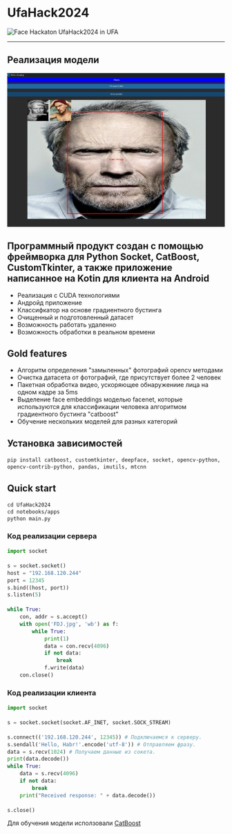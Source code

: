 # UfaHack2024
<img src="https://images.squarespace-cdn.com/content/v1/6201920e5d62b32f53d158bb/1646055024414-55O3Y8GPH2DM30WXAWVM/Screen%2BShot%2B2021-11-18%2Bat%2B1.18.40%2BPM.png" alt="Face" width="10%" height="10%">
Hackaton UfaHack2024 in UFA

____

## Реализация модели
![f](https://github.com/SKYLIGHTSUFA/UfaHack2024/blob/main/c4715817-515e-4815-aa0d-bfcc75d45388.jfif)


## Программный продукт создан с помощью фреймворка для Python Socket, CatBoost, CustomTkinter, а также приложение написанное на Kotin для клиента на Android

+ Реализация с CUDA технологиями    
+ Андройд приложение    
+ Классифкатор на основе градиентного бустинга    
+ Очищенный и подготовленный датасет    
+ Возможность работать удаленно    
+ Возможность обработки в реальном времени    

## Gold features  
+ Алгоритм определения "замыленных" фотографий opencv методами
+ Очистка датасета от фотографий, где присутствует более 2 человек
+ Пакетная обработка видео, ускоряющее обнаружениие лица на одном кадре за 5ms
+ Выделение face embeddings моделью facenet, которые используются для классификации человека алгоритмом градиентного бустинга "catboost"
+ Обучение нескольких моделей для разных категорий  
## Установка зависимостей    
```
pip install catboost, customtkinter, deepface, socket, opencv-python, opencv-contrib-python, pandas, imutils, mtcnn
```
## Quick start    

``` git clone https://github.com/SKYLIGHTSUFA/UfaHack2024.git    
cd UfaHack2024 
cd notebooks/apps
python main.py
```
  

### Код реализации сервера 
```python
import socket

s = socket.socket()
host = "192.168.120.244"
port = 12345
s.bind((host, port))
s.listen(5)

while True:
    con, addr = s.accept()
    with open('FDJ.jpg', 'wb') as f:
        while True:
            print(1)
            data = con.recv(4096)
            if not data:
                break
            f.write(data)
    con.close()

```

### Код реализации клиента
```python
import socket

s = socket.socket(socket.AF_INET, socket.SOCK_STREAM)

s.connect(('192.168.120.244', 12345)) # Подключаемся к серверу.
s.sendall('Hello, Habr!'.encode('utf-8')) # Отправляем фразу.
data = s.recv(1024) # Получаем данные из сокета.
print(data.decode())
while True:
    data = s.recv(4096)
    if not data:
        break
    print("Received response: " + data.decode())

s.close()
```
Для обучения модели исползовали [CatBoost](https://catboost.ai/)

